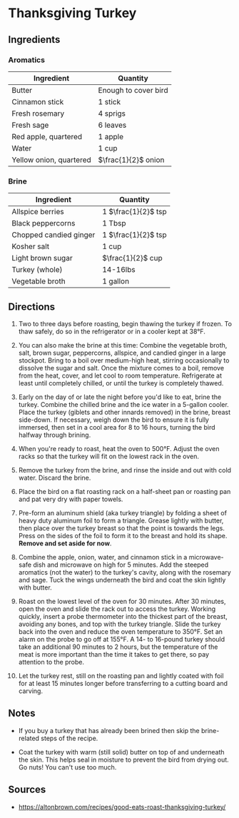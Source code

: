 # Thanksgiving Turkey

## Ingredients

### Aromatics

| Ingredient | Quantity |
| --- | --- |
| Butter | Enough to cover bird |
| Cinnamon stick | 1 stick |
| Fresh rosemary | 4 sprigs |
| Fresh sage | 6 leaves |
| Red apple, quartered | 1 apple |
| Water | 1 cup |
| Yellow onion, quartered | $\frac{1}{2}$ onion |

### Brine

| Ingredient | Quantity |
| --- | --- |
|  Allspice berries | 1 $\frac{1}{2}$ tsp |
|  Black peppercorns | 1 Tbsp |
|  Chopped candied ginger | 1 $\frac{1}{2}$ tsp |
|  Kosher salt | 1 cup|
|  Light brown sugar | $\frac{1}{2}$ cup |
|  Turkey (whole) | 14-16lbs |
|  Vegetable broth | 1 gallon|

## Directions
1. Two to three days before roasting, begin thawing the turkey if frozen. To
   thaw safely, do so in the refrigerator or in a cooler kept at 38°F.

2. You can also make the brine at this time: Combine the vegetable broth, salt,
   brown sugar, peppercorns, allspice, and candied ginger in a large stockpot.
   Bring to a boil over medium-high heat, stirring occasionally to dissolve the
   sugar and salt. Once the mixture comes to a boil, remove from the heat,
   cover, and let cool to room temperature. Refrigerate at least until
   completely chilled, or until the turkey is completely thawed.

3. Early on the day of or late the night before you'd like to eat, brine the
   turkey. Combine the chilled brine and the ice water in a 5-gallon cooler.
   Place the turkey (giblets and other innards removed) in the brine, breast
   side-down. If necessary, weigh down the bird to ensure it is fully immersed,
   then set in a cool area for 8 to 16 hours, turning the bird halfway through
   brining.

4. When you're ready to roast, heat the oven to 500°F. Adjust the oven racks so
   that the turkey will fit on the lowest rack in the oven.

5. Remove the turkey from the brine, and rinse the inside and out with cold
   water. Discard the brine.

6. Place the bird on a flat roasting rack on a half-sheet pan or roasting pan
   and pat very dry with paper towels.

7. Pre-form an aluminum shield (aka turkey triangle) by folding a sheet of
   heavy duty aluminum foil to form a triangle. Grease lightly with butter,
   then place over the turkey breast so that the point is towards the legs.
   Press on the sides of the foil to form it to the breast and hold its shape.
   **Remove and set aside for now**.

8. Combine the apple, onion, water, and cinnamon stick in a microwave-safe dish
   and microwave on high for 5 minutes. Add the steeped aromatics (not the
   water) to the turkey's cavity, along with the rosemary and sage. Tuck the
   wings underneath the bird and coat the skin lightly with butter.

9. Roast on the lowest level of the oven for 30 minutes. After 30 minutes, open
   the oven and slide the rack out to access the turkey. Working quickly,
   insert a probe thermometer into the thickest part of the breast, avoiding
   any bones, and top with the turkey triangle. Slide the turkey back into the
   oven and reduce the oven temperature to 350°F. Set an alarm on the probe to
   go off at 155°F. A 14- to 16-pound turkey should take an additional 90
   minutes to 2 hours, but the temperature of the meat is more important than
   the time it takes to get there, so pay attention to the probe.

10. Let the turkey rest, still on the roasting pan and lightly coated with foil
    for at least 15 minutes longer before transferring to a cutting board and
    carving.

## Notes

- If you buy a turkey that has already been brined then skip the brine-related
  steps of the recipe.

- Coat the turkey with warm (still solid) butter on top of and underneath the
  skin. This helps seal in moisture to prevent the bird from drying out. Go
  nuts! You can't use too much.

## Sources

- <https://altonbrown.com/recipes/good-eats-roast-thanksgiving-turkey/>
